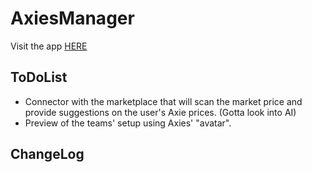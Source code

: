 # AxiesManager

Visit the app <a href="./AxiesManager/index.html">HERE</a>


ToDoList
---
- Connector with the marketplace that will scan the market price and provide suggestions on the user's Axie prices. (Gotta look into AI)
- Preview of the teams' setup using Axies' "avatar".

ChangeLog
---
